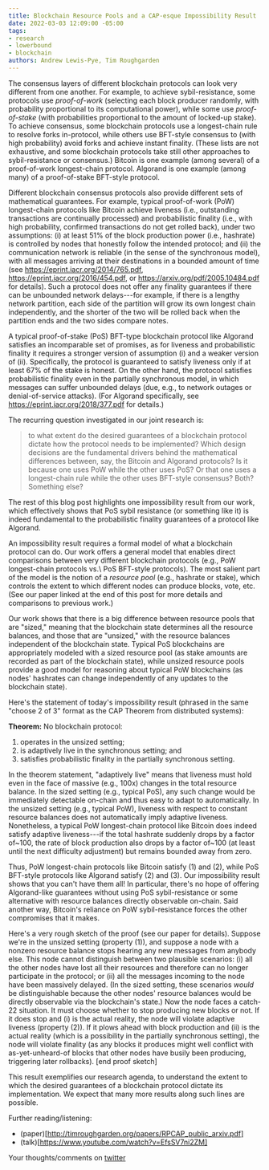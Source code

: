 ```yaml
---
title: Blockchain Resource Pools and a CAP-esque Impossibility Result
date: 2022-03-03 12:09:00 -05:00
tags:
- research
- lowerbound
- blockchain
authors: Andrew Lewis-Pye, Tim Roughgarden
---
```


The consensus layers of different blockchain protocols can look very
different from one another.  For example, to achieve sybil-resistance,
some protocols use *proof-of-work* (selecting each block producer
randomly, with probability proportional to its computational power),
while some use *proof-of-stake* (with probabilities proportional to the
amount of locked-up stake).  To achieve consensus, some blockchain
protocols use a longest-chain rule to resolve forks in-protocol, while
others use BFT-style consensus to (with high probability) avoid forks
and achieve instant finality.  (These lists are not exhaustive, and
some blockchain protocols take still other approaches to
sybil-resistance or consensus.)  Bitcoin is one example (among
several) of a proof-of-work longest-chain protocol.  Algorand is one
example (among many) of a proof-of-stake BFT-style protocol.

Different blockchain consensus protocols also provide different sets
of mathematical guarantees.  For example, typical proof-of-work (PoW)
longest-chain protocols like Bitcoin achieve liveness (i.e.,
outstanding transactions are continually processed) and probabilistic
finality (i.e., with high probability, confirmed transactions do not
get rolled back), under two assumptions: (i) at least 51% of the block
production power (i.e., hashrate) is controlled by nodes that honestly
follow the intended protocol; and (ii) the communication network is
reliable (in the sense of the synchronous model), with all messages
arriving at their destinations in a bounded amount of time (see
<https://eprint.iacr.org/2014/765.pdf>,
<https://eprint.iacr.org/2016/454.pdf>, or
<https://arxiv.org/pdf/2005.10484.pdf> for details).  Such a protocol
does not offer any finality guarantees if there can be unbounded
network delays---for example, if there is a lengthy network partition,
each side of the partition will grow its own longest chain
independently, and the shorter of the two will be rolled back when the
partition ends and the two sides compare notes.

A typical proof-of-stake (PoS) BFT-type blockchain protocol like
Algorand satisfies an incomparable set of promises, as for liveness
and probabilistic finality it requires a stronger version of
assumption (i) and a weaker version of (ii).  Specifically, the
protocol is guaranteed to satisfy liveness only if at least 67% of the
stake is honest.  On the other hand, the protocol satisfies
probabilistic finality even in the partially synchronous model, in
which messages can suffer unbounded delays (due, e.g., to network
outages or denial-of-service attacks).  (For Algorand specifically,
see <https://eprint.iacr.org/2018/377.pdf> for details.)

The recurring question investigated in our joint research is:
>to what extent do the desired guarantees of a blockchain protocol dictate how
the protocol needs to be implemented?  Which design decisions are the
fundamental drivers behind the mathematical differences between, say,
the Bitcoin and Algorand protocols?  Is it because one uses PoW while
the other uses PoS?  Or that one uses a longest-chain rule while the
other uses BFT-style consensus?  Both?  Something else?

The rest of this blog post highlights one impossibility result from
our work, which effectively shows that PoS sybil resistance (or
something like it) is indeed fundamental to the probabilistic finality
guarantees of a protocol like Algorand.

An impossibility result requires a formal model of what a blockchain
protocol can do.  Our work offers a general model that enables direct
comparisons between very different blockchain protocols (e.g., PoW
longest-chain protocols vs.\ PoS BFT-style protocols).  The most
salient part of the model is the notion of a *resource pool* (e.g.,
hashrate or stake), which controls the extent to which different nodes
can produce blocks, vote, etc.  (See our paper linked at the end of
this post for more details and comparisons to previous work.)

Our work shows that there is a big difference between resource pools
that are "sized," meaning that the blockchain state determines all the
resource balances, and those that are "unsized," with the resource
balances independent of the blockchain state.  Typical PoS blockchains
are appropriately modeled with a sized resource pool (as stake amounts
are recorded as part of the blockchain state), while unsized resource
pools provide a good model for reasoning about typical PoW blockchains
(as nodes' hashrates can change independently of any updates to the
blockchain state).

Here's the statement of today's impossibility result (phrased in the
same "choose 2 of 3" format as the CAP Theorem from distributed
systems):

**Theorem:** No blockchain protocol:
1. operates in the unsized setting;
2. is adaptively live in the synchronous setting; and
3. satisfies probabilistic finality in the partially synchronous
setting.

In the theorem statement, "adaptively live" means that liveness must
hold even in the face of massive (e.g., 100x) changes in the total
resource balance.  In the sized setting (e.g., typical PoS), any such
change would be immediately detectable on-chain and thus easy to
adapt to automatically.  In the unsized setting (e.g., typical PoW),
liveness with respect to constant resource balances does not
automatically imply adaptive liveness.  Nonetheless, a typical PoW
longest-chain protocol like Bitcoin does indeed satisfy adaptive
liveness---if the total hashrate suddenly drops by a factor of~100,
the rate of block production also drops by a factor of~100 (at least
until the next difficulty adjustment) but remains bounded away from
zero.

Thus, PoW longest-chain protocols like Bitcoin satisfy (1) and (2),
while PoS BFT-style protocols like Algorand satisfy (2) and (3).
Our impossibility result shows that you can't have them all!  In
particular, there's no hope of offering Algorand-like guarantees
without using PoS sybil-resistance or some alternative with resource
balances directly observable on-chain.  Said another way, Bitcoin's
reliance on PoW sybil-resistance forces the other compromises that it
makes.

Here's a very rough sketch of the proof (see our paper for details).
Suppose we're in the unsized setting (property (1)), and suppose a
node with a nonzero resource balance stops hearing any new messages
from anybody else.  This node cannot distinguish between two plausible
scenarios: (i) all the other nodes have lost all their resources and
therefore can no longer participate in the protocol; or (ii) all the
messages incoming to the node have been massively delayed.  (In the
sized setting, these scenarios *would* be distinguishable because the
other nodes' resource balances would be directly observable via the
blockchain's state.)  Now the node faces a catch-22 situation.  It
must choose whether to stop producing new blocks or not.  If it does
stop and (i) is the actual reality, the node will violate adaptive
liveness (property (2)).  If it plows ahead with block production and
(ii) is the actual reality (which is a possibility in the partially
synchronous setting), the node will violate finality (as any blocks it
produces might well conflict with as-yet-unheard-of blocks that other
nodes have busily been producing, triggering later rollbacks).
[end proof sketch]

This result exemplifies our research agenda, to understand the extent
to which the desired guarantees of a blockchain protocol dictate its
implementation.  We expect that many more results along such lines are
possible.

Further reading/listening:
* (paper)[http://timroughgarden.org/papers/RPCAP_public_arxiv.pdf]
* (talk)[https://www.youtube.com/watch?v=EfsSV7ni2ZM]

Your thoughts/comments on [twitter](...)
